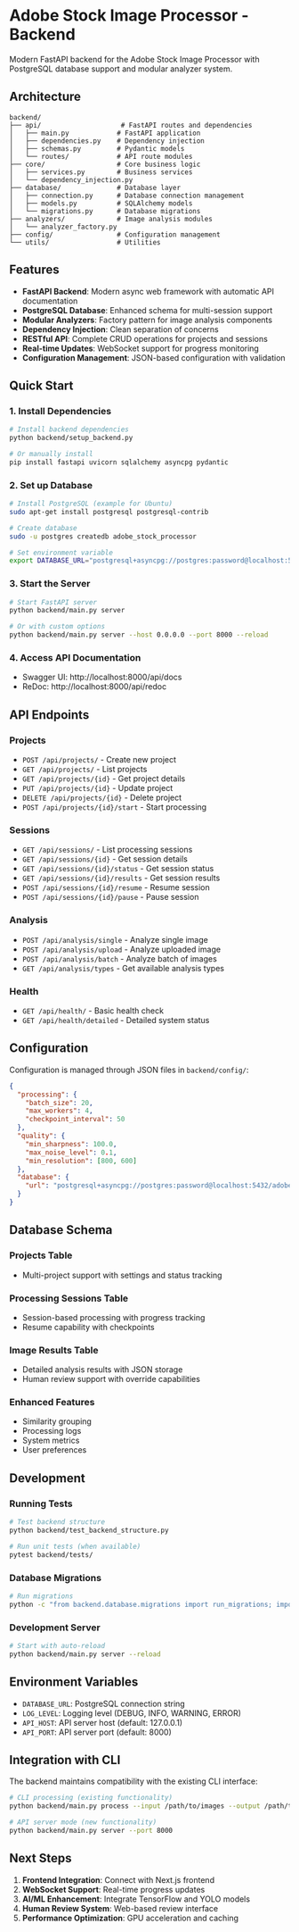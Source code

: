 # Adobe Stock Image Processor - Backend

Modern FastAPI backend for the Adobe Stock Image Processor with PostgreSQL database support and modular analyzer system.

## Architecture

```
backend/
├── api/                    # FastAPI routes and dependencies
│   ├── main.py            # FastAPI application
│   ├── dependencies.py    # Dependency injection
│   ├── schemas.py         # Pydantic models
│   └── routes/            # API route modules
├── core/                  # Core business logic
│   ├── services.py        # Business services
│   └── dependency_injection.py
├── database/              # Database layer
│   ├── connection.py      # Database connection management
│   ├── models.py          # SQLAlchemy models
│   └── migrations.py      # Database migrations
├── analyzers/             # Image analysis modules
│   └── analyzer_factory.py
├── config/                # Configuration management
└── utils/                 # Utilities
```

## Features

- **FastAPI Backend**: Modern async web framework with automatic API documentation
- **PostgreSQL Database**: Enhanced schema for multi-session support
- **Modular Analyzers**: Factory pattern for image analysis components
- **Dependency Injection**: Clean separation of concerns
- **RESTful API**: Complete CRUD operations for projects and sessions
- **Real-time Updates**: WebSocket support for progress monitoring
- **Configuration Management**: JSON-based configuration with validation

## Quick Start

### 1. Install Dependencies

```bash
# Install backend dependencies
python backend/setup_backend.py

# Or manually install
pip install fastapi uvicorn sqlalchemy asyncpg pydantic
```

### 2. Set up Database

```bash
# Install PostgreSQL (example for Ubuntu)
sudo apt-get install postgresql postgresql-contrib

# Create database
sudo -u postgres createdb adobe_stock_processor

# Set environment variable
export DATABASE_URL="postgresql+asyncpg://postgres:password@localhost:5432/adobe_stock_processor"
```

### 3. Start the Server

```bash
# Start FastAPI server
python backend/main.py server

# Or with custom options
python backend/main.py server --host 0.0.0.0 --port 8000 --reload
```

### 4. Access API Documentation

- Swagger UI: http://localhost:8000/api/docs
- ReDoc: http://localhost:8000/api/redoc

## API Endpoints

### Projects
- `POST /api/projects/` - Create new project
- `GET /api/projects/` - List projects
- `GET /api/projects/{id}` - Get project details
- `PUT /api/projects/{id}` - Update project
- `DELETE /api/projects/{id}` - Delete project
- `POST /api/projects/{id}/start` - Start processing

### Sessions
- `GET /api/sessions/` - List processing sessions
- `GET /api/sessions/{id}` - Get session details
- `GET /api/sessions/{id}/status` - Get session status
- `GET /api/sessions/{id}/results` - Get session results
- `POST /api/sessions/{id}/resume` - Resume session
- `POST /api/sessions/{id}/pause` - Pause session

### Analysis
- `POST /api/analysis/single` - Analyze single image
- `POST /api/analysis/upload` - Analyze uploaded image
- `POST /api/analysis/batch` - Analyze batch of images
- `GET /api/analysis/types` - Get available analysis types

### Health
- `GET /api/health/` - Basic health check
- `GET /api/health/detailed` - Detailed system status

## Configuration

Configuration is managed through JSON files in `backend/config/`:

```json
{
  "processing": {
    "batch_size": 20,
    "max_workers": 4,
    "checkpoint_interval": 50
  },
  "quality": {
    "min_sharpness": 100.0,
    "max_noise_level": 0.1,
    "min_resolution": [800, 600]
  },
  "database": {
    "url": "postgresql+asyncpg://postgres:password@localhost:5432/adobe_stock_processor"
  }
}
```

## Database Schema

### Projects Table
- Multi-project support with settings and status tracking

### Processing Sessions Table
- Session-based processing with progress tracking
- Resume capability with checkpoints

### Image Results Table
- Detailed analysis results with JSON storage
- Human review support with override capabilities

### Enhanced Features
- Similarity grouping
- Processing logs
- System metrics
- User preferences

## Development

### Running Tests

```bash
# Test backend structure
python backend/test_backend_structure.py

# Run unit tests (when available)
pytest backend/tests/
```

### Database Migrations

```bash
# Run migrations
python -c "from backend.database.migrations import run_migrations; import asyncio; asyncio.run(run_migrations())"
```

### Development Server

```bash
# Start with auto-reload
python backend/main.py server --reload
```

## Environment Variables

- `DATABASE_URL`: PostgreSQL connection string
- `LOG_LEVEL`: Logging level (DEBUG, INFO, WARNING, ERROR)
- `API_HOST`: API server host (default: 127.0.0.1)
- `API_PORT`: API server port (default: 8000)

## Integration with CLI

The backend maintains compatibility with the existing CLI interface:

```bash
# CLI processing (existing functionality)
python backend/main.py process --input /path/to/images --output /path/to/output

# API server mode (new functionality)
python backend/main.py server --port 8000
```

## Next Steps

1. **Frontend Integration**: Connect with Next.js frontend
2. **WebSocket Support**: Real-time progress updates
3. **AI/ML Enhancement**: Integrate TensorFlow and YOLO models
4. **Human Review System**: Web-based review interface
5. **Performance Optimization**: GPU acceleration and caching